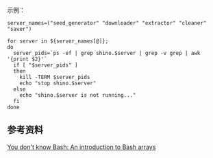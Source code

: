 


示例：

```shell
server_names=("seed_generator" "downloader" "extractor" "cleaner" "saver")

for server in ${server_names[@]};
do
  server_pids=`ps -ef | grep shino.$server | grep -v grep | awk '{print $2}'`
  if [ "$server_pids" ]
  then
    kill -TERM $server_pids
    echo "stop shino.$server"
  else
    echo "shino.$server is not running..."
  fi
done
```


## 参考资料
[You don't know Bash: An introduction to Bash arrays](https://opensource.com/article/18/5/you-dont-know-bash-intro-bash-arrays)